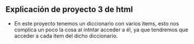  ## Explicación de proyecto 3 de html

 - En este proyecto tenemos un diccionario con varios items, esto nos complica un poco la cosa al intntar acceder a él, ya que tendremos que acceder a cada item del dicho diccionario.
